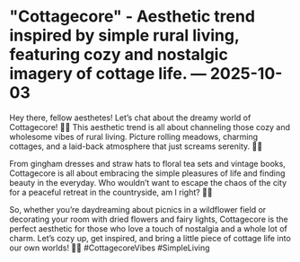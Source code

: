 # "Cottagecore" - Aesthetic trend inspired by simple rural living, featuring cozy and nostalgic imagery of cottage life. — 2025-10-03

Hey there, fellow aesthetes! Let’s chat about the dreamy world of Cottagecore! 🌿🏡 This aesthetic trend is all about channeling those cozy and wholesome vibes of rural living. Picture rolling meadows, charming cottages, and a laid-back atmosphere that just screams serenity. 🌾✨ 

From gingham dresses and straw hats to floral tea sets and vintage books, Cottagecore is all about embracing the simple pleasures of life and finding beauty in the everyday. Who wouldn’t want to escape the chaos of the city for a peaceful retreat in the countryside, am I right? 🌻💫 

So, whether you’re daydreaming about picnics in a wildflower field or decorating your room with dried flowers and fairy lights, Cottagecore is the perfect aesthetic for those who love a touch of nostalgia and a whole lot of charm. Let’s cozy up, get inspired, and bring a little piece of cottage life into our own worlds! 🌼🌷 #CottagecoreVibes #SimpleLiving
